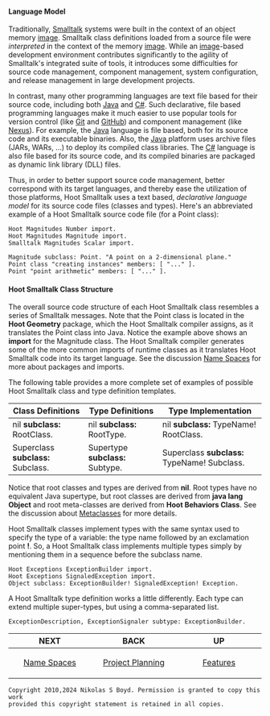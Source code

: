 #### Language Model ####

Traditionally, [Smalltalk][smalltalk] systems were built in the context of an object memory [image][images].
Smalltalk class definitions loaded from a source file were _interpreted_ in the context of
the memory [image][images].
While an [image][images]-based development environment contributes significantly to the agility of Smalltalk's
integrated suite of tools, it introduces some difficulties for source code management, component management,
system configuration, and release management in large development projects.

In contrast, many other programming languages are text file based for their source code,
including both [Java][java] and [C#][csharp].
Such declarative, file based programming languages make it much easier to use popular tools for version
control (like [Git][git] and [GitHub][github]) and component management (like [Nexus][nexus]).
For example, the [Java][java] language is file based, both for its source code and its executable binaries.
Also, the [Java][java] platform uses archive files (JARs, WARs, ...) to deploy its compiled class libraries.
The [C#][csharp] language is also file based for its source code, and its compiled binaries are packaged
as dynamic link library (DLL) files.

Thus, in order to better support source code management, better correspond with its target languages, and
thereby ease the utilization of those platforms, Hoot Smalltalk uses a text based, _declarative language model_
for its source code files (classes and types).
Here's an abbreviated example of a Hoot Smalltalk source code file (for a Point class):

```smalltalk
Hoot Magnitudes Number import.
Hoot Magnitudes Magnitude import.
Smalltalk Magnitudes Scalar import.

Magnitude subclass: Point. "A point on a 2-dimensional plane."
Point class "creating instances" members: [ "..." ].
Point "point arithmetic" members: [ "..." ].
```

#### Hoot Smalltalk Class Structure ####

The overall source code structure of each Hoot Smalltalk class resembles a series of Smalltalk messages.
Note that the Point class is located in the **Hoot Geometry** package, which the Hoot Smalltalk compiler assigns,
as it translates the Point class into Java.
Notice the example above shows an **import** for the Magnitude class.
The Hoot Smalltalk compiler generates some of the more common imports of runtime classes as it translates Hoot Smalltalk
code into its target language. See the discussion [Name Spaces](libs.md#name-spaces) for more about packages and imports.

The following table provides a more complete set of examples of possible Hoot Smalltalk class and type definition
templates.


| **Class Definitions** | **Type Definitions** | **Type Implementation** |
| --------------------- | -------------------- | ----------------------- |
| nil **subclass:** RootClass.        | nil **subclass:** RootType.       | nil **subclass:** TypeName! RootClass.        |
| Superclass **subclass:** Subclass.  | Supertype **subclass:** Subtype.  | Superclass **subclass:** TypeName! Subclass.  |


Notice that root classes and types are derived from **nil**.
Root types have no equivalent Java supertype, but root classes are derived from **java lang Object**
and root meta-classes are derived from **Hoot Behaviors Class**.
See the discussion about [Metaclasses](#classes-and-metaclasses) for more details.

Hoot Smalltalk classes implement types with the same syntax used to specify the type of a variable:
the type name followed by an exclamation point **!**.
So, a Hoot Smalltalk class implements multiple types simply by mentioning them in a sequence before the subclass name.

```smalltalk
Hoot Exceptions ExceptionBuilder import.
Hoot Exceptions SignaledException import.
Object subclass: ExceptionBuilder! SignaledException! Exception.
```

A Hoot Smalltalk type definition works a little differently. Each type can extend multiple super-types, but using
a comma-separated list.

```smalltalk
ExceptionDescription, ExceptionSignaler subtype: ExceptionBuilder.
```


| **NEXT** | **BACK** | **UP** |
| -------- | -------- | ------ |
| <p align="center">[Name Spaces][spaces]</p><img width="250" height="1" /> | <p align="center">[Project Planning][planning]</p><img width="250" height="1" />  | <p align="center">[Features][features]</p><img width="250" height="1" />  |

```
Copyright 2010,2024 Nikolas S Boyd. Permission is granted to copy this work 
provided this copyright statement is retained in all copies.
```


[design]: README.md#hoot-smalltalk-design-notes
[features]: README.md#features
[intro]: intro.md#introduction "Intro"
[build]: build.md#building-from-sources "Build"
[tool-needs]: build.md#tools-needed "Tools Needed"
[tools]: tools.md#tool-integration "Tools"
[planning]: planning.md#project-planning "Planning"
[structure]: structure.md#project-structure "Structure"
[model]: model.md#language-model "Language Model"
[spaces]: libs.md#name-spaces "Name Spaces"
[classes]: libs.md#classes-and-metaclasses "Classes"
[types]: libs.md#types-and-metatypes "Types"
[access]: notes.md#access-controls "Access Controls"
[notes]: notes.md#annotations "Annotations"
[decor]: notes.md#decorations "Decorations"
[optional]: notes.md#optional-types "Optional Types"
[generics]: notes.md#generic-types "Generics"
[methods]: methods.md#methods "Methods"
[comments]: methods.md#comments "Comments"
[xop]: methods.md#interoperability "Interoperability"
[prims]: methods.md#primitive-methods "Primitives"
[blocks]: blocks.md#blocks "Blocks"
[except]: exceptions.md#exceptions "Exceptions"
[faq]: faq.md#frequently-asked-questions "Questions"
[usage]: usage.md#hoot-compiler-usage "Usage"
[threads]: blocks.md#threads "Threads"
[tests]: tests.md#test-framework "Tests"
[console-apps]: tests.md#running-applications
[hoot-dotnet]: dotnet.md#running-hoot-smalltalk-on-net "Dot Net"

[smalltalk]: https://en.wikipedia.org/wiki/Smalltalk "Smalltalk"
[images]: https://en.wikipedia.org/wiki/Smalltalk#Image-based_persistence "Image Persistence"
[java]: https://en.wikipedia.org/wiki/Java_%28programming_language%29 "Java"
[csharp]: https://en.wikipedia.org/wiki/C_Sharp_%28programming_language%29 "C#"
[antlr]: https://www.antlr.org/ "ANTLR"
[st]: https://www.stringtemplate.org/ "StringTemplate"
[git]: https://git-scm.com/ "Git"
[github]: https://github.com/ "GitHub"
[gitlab]: https://gitlab.com/ "GitLab"
[nexus]: https://www.sonatype.com/nexus "Sonatype Nexus"
[generics]: https://en.wikipedia.org/wiki/Parametric_polymorphism "Generic Types"
